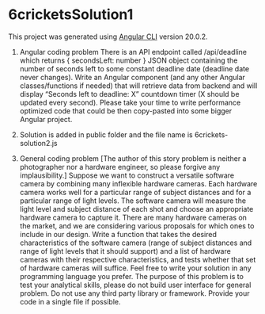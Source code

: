 # 6cricketsSolution1

This project was generated using [Angular CLI](https://github.com/angular/angular-cli) version 20.0.2.

1. Angular coding problem
There is an API endpoint called /api/deadline which returns { secondsLeft: number } JSON object containing the number of seconds left to some constant deadline date (deadline date never changes). Write an Angular component (and any other Angular classes/functions if needed) that will retrieve data from backend and will display “Seconds left to deadline: X” countdown timer (X should be updated every second). Please take your time to write performance optimized code that could be then copy-pasted into some bigger Angular project.


2. Solution is added in public folder and the file name is 6crickets-solution2.js
2. General coding problem
[The author of this story problem is neither a photographer nor a hardware engineer, so please forgive any implausibility.] Suppose we want to construct a versatile software camera by combining many inflexible hardware cameras. Each hardware camera works well for a particular range of subject distances and for a particular range of light levels. The software camera will measure the light level and subject distance of each shot and choose an appropriate hardware camera to capture it. There are many hardware cameras on the market, and we are considering various proposals for which ones to include in our design. Write a function that takes the desired characteristics of the software camera (range of subject distances and range of light levels that it should support) and a list of hardware cameras with their respective characteristics, and tests whether that set of hardware cameras will suffice.
Feel free to write your solution in any programming language you prefer. The purpose of this problem is to test your analytical skills, please do not build user interface for general problem. Do not use any third party library or framework. Provide your code in a single file if possible.
